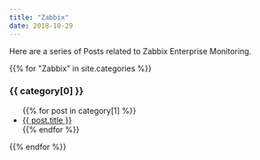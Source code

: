 ```yaml
---
title: "Zabbix"
date: 2018-10-29
---
```


Here are a series of Posts related to Zabbix Enterprise Monitoring.

{{% for "Zabbix" in site.categories %}}
  <h3>{{ category[0] }}</h3>
  <ul>
    {{% for post in category[1] %}}
      <li><a href="{{ post.url }}">{{ post.title }}</a></li>
    {{% endfor %}}
  </ul>
{{% endfor %}}